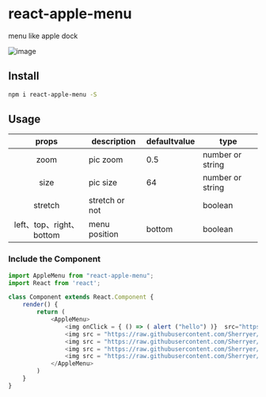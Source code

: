 # react-apple-menu

menu like apple dock

![image](https://raw.githubusercontent.com/Sherryer/Sherry-npm/master/static/images/show-react-apple-menu.gif)

## Install
```sh
npm i react-apple-menu -S
```
## Usage

| props | description | defaultvalue | type |
| :---: | --- | --- | --- |
| zoom | pic zoom | 0.5 | number or string |
| size | pic size | 64 | number or string |
| stretch | stretch or not |  | boolean |
| left、top、right、bottom | menu position | bottom | boolean |


### Include the Component

```js
import AppleMenu from "react-apple-menu";
import React from 'react';

class Component extends React.Component {
    render() {
        return (
            <AppleMenu>
                <img onClick = { () => ( alert ("hello") )}  src="https://raw.githubusercontent.com/Sherryer/Sherry-npm/master/static/images/1.png"/>
                <img src = "https://raw.githubusercontent.com/Sherryer/Sherry-npm/master/static/images/2.png"/>
                <img src = "https://raw.githubusercontent.com/Sherryer/Sherry-npm/master/static/images/3.png"/>
                <img src = "https://raw.githubusercontent.com/Sherryer/Sherry-npm/master/static/images/4.png"/>
                <img src = "https://raw.githubusercontent.com/Sherryer/Sherry-npm/master/static/images/5.png"/>
            </AppleMenu>
		)
	}
}
```
